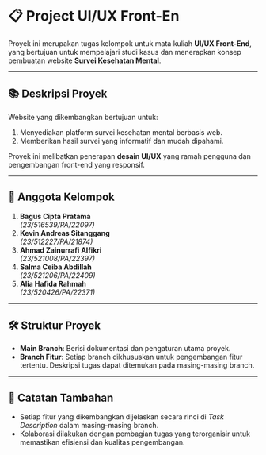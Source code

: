 # 📋 **Project UI/UX Front-En**

Proyek ini merupakan tugas kelompok untuk mata kuliah **UI/UX Front-End**, yang bertujuan untuk mempelajari studi kasus dan menerapkan konsep pembuatan website **Survei Kesehatan Mental**.

---

## 📚 **Deskripsi Proyek**
Website yang dikembangkan bertujuan untuk:
1. Menyediakan platform survei kesehatan mental berbasis web.
2. Memberikan hasil survei yang informatif dan mudah dipahami.

Proyek ini melibatkan penerapan **desain UI/UX** yang ramah pengguna dan pengembangan front-end yang responsif.

---

## 👥 **Anggota Kelompok**
1. **Bagus Cipta Pratama**  
   *(23/516539/PA/22097)*  
2. **Kevin Andreas Sitanggang**  
   *(23/512227/PA/21874)*  
3. **Ahmad Zainurrafi Alfikri**  
   *(23/521008/PA/22397)*  
4. **Salma Ceiba Abdillah**  
   *(23/521206/PA/22409)*  
5. **Alia Hafida Rahmah**  
   *(23/520426/PA/22371)*  

---

## 🛠️ **Struktur Proyek**
- **Main Branch**: Berisi dokumentasi dan pengaturan utama proyek.  
- **Branch Fitur**: Setiap branch dikhususkan untuk pengembangan fitur tertentu. Deskripsi tugas dapat ditemukan pada masing-masing branch.

---

## 📄 **Catatan Tambahan**
- Setiap fitur yang dikembangkan dijelaskan secara rinci di *Task Description* dalam masing-masing branch.
- Kolaborasi dilakukan dengan pembagian tugas yang terorganisir untuk memastikan efisiensi dan kualitas pengembangan.

